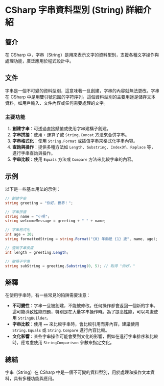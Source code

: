 <!--
Meta Description: # CSharp 字串資料型別 (String) 詳細介紹 ## 簡介 在 CSharp 中，字串（String）是用來表示文字的資料型別，支援各種文字操作與處理功能，廣泛應用於程式設計中。 ## 文件 字串是一個不可變的資料型別，這意味著一旦創建，字串的內容就無法更改。字串在 CSharp 中是用...
Meta Keywords: string, csharp, greeting, length, substring
-->

# CSharp 字串資料型別 (String) 詳細介紹

## 簡介
在 CSharp 中，字串（String）是用來表示文字的資料型別，支援各種文字操作與處理功能，廣泛應用於程式設計中。

## 文件
字串是一個不可變的資料型別，這意味著一旦創建，字串的內容就無法更改。字串在 CSharp 中是用雙引號包圍的字符序列。這個資料型別的主要用途是儲存文本資料，如用戶輸入、文件內容或任何需要處理的文字。

### 主要功能
1. **創建字串**：可透過直接賦值或使用字串建構子創建。
2. **字串拼接**：使用 `+` 運算子或 `String.Concat` 方法來合併字串。
3. **字串格式化**：使用 `String.Format` 或插值字串來格式化字串內容。
4. **查詢與操作**：提供多種方法如 `Length`、`Substring`、`IndexOf`、`Replace` 等，進行字串查詢與操作。
5. **字串比較**：使用 `Equals` 方法或 `Compare` 方法來比較字串的內容。

## 示例
以下是一些基本用法的示例：

```csharp
// 創建字串
string greeting = "你好，世界！";

// 字串拼接
string name = "小明";
string welcomeMessage = greeting + " " + name;

// 字串格式化
int age = 20;
string formattedString = string.Format("{0} 年齡是 {1} 歲", name, age);

// 查詢字串長度
int length = greeting.Length;

// 取得子字串
string subString = greeting.Substring(0, 5); // 取得 "你好，"
```

## 解釋
在使用字串時，有一些常見的陷阱需要注意：
- **不可變性**：字串一旦被創建，不能被修改。任何操作都會返回一個新的字串，這可能導致性能問題，特別是在大量字串操作時。為了提高性能，可以考慮使用 `StringBuilder`。
- **字串比較**：使用 `==` 來比較字串時，會比較引用而非內容，建議使用 `String.Equals` 或 `String.Compare` 進行內容比較。
- **文化影響**：某些字串操作可能會受到文化的影響，例如在進行字串排序和比較時，應考慮使用 `StringComparison` 參數來指定文化。

## 總結
字串（String）在 CSharp 中是一個不可變的資料型別，用於處理和操作文本資料，具有多種功能與應用。